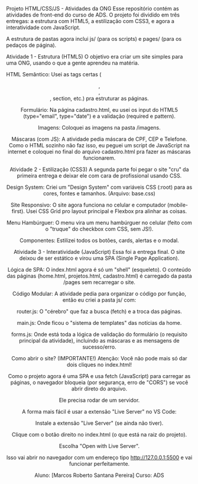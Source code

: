 Projeto HTML/CSS/JS - Atividades da ONG
Esse repositório contém as atividades de front-end do curso de ADS. O projeto foi dividido em três entregas: a estrutura com HTML5, a estilização com CSS3, e agora a interatividade com JavaScript.

A estrutura de pastas agora inclui js/ (para os scripts) e pages/ (para os pedaços de página).

Atividade 1 - Estrutura (HTML5)
O objetivo era criar um site simples para uma ONG, usando o que a gente aprendeu na matéria.

HTML Semântico: Usei as tags certas (<header>, <main>, <footer>, section, etc.) pra estruturar as páginas.

Formulário: Na página cadastro.html, eu usei os input do HTML5 (type="email", type="date") e a validação (required e pattern).

Imagens: Coloquei as imagens na pasta /imagens.

Máscaras (com JS): A atividade pedia máscara de CPF, CEP e Telefone. Como o HTML sozinho não faz isso, eu peguei um script de JavaScript na internet e coloquei no final do arquivo cadastro.html pra fazer as máscaras funcionarem.

Atividade 2 - Estilização (CSS3)
A segunda parte foi pegar o site "cru" da primeira entrega e deixar ele com cara de profissional usando CSS.

Design System: Criei um "Design System" com variáveis CSS (:root) para as cores, fontes e tamanhos. (Arquivo: base.css)

Site Responsivo: O site agora funciona no celular e computador (mobile-first). Usei CSS Grid pro layout principal e Flexbox pra alinhar as coisas.

Menu Hambúrguer: O menu vira um menu hambúrguer no celular (feito com o "truque" do checkbox com CSS, sem JS!).

Componentes: Estilizei todos os botões, cards, alertas e o modal.

Atividade 3 - Interatividade (JavaScript)
Essa foi a entrega final. O site deixou de ser estático e virou uma SPA (Single Page Application).

Lógica de SPA: O index.html agora é só um "shell" (esqueleto). O conteúdo das páginas (home.html, projetos.html, cadastro.html) é carregado da pasta /pages sem recarregar o site.

Código Modular: A atividade pedia para organizar o código por função, então eu criei a pasta js/ com:

router.js: O "cérebro" que faz a busca (fetch) e a troca das páginas.

main.js: Onde ficou o "sistema de templates" das notícias da home.

forms.js: Onde está toda a lógica de validação do formulário (o requisito principal da atividade), incluindo as máscaras e as mensagens de sucesso/erro.

Como abrir o site? (IMPORTANTE!)
Atenção: Você não pode mais só dar dois cliques no index.html!

Como o projeto agora é uma SPA e usa fetch (JavaScript) para carregar as páginas, o navegador bloqueia (por segurança, erro de "CORS") se você abrir direto do arquivo.

Ele precisa rodar de um servidor.

A forma mais fácil é usar a extensão "Live Server" no VS Code:

Instale a extensão "Live Server" (se ainda não tiver).

Clique com o botão direito no index.html (o que está na raiz do projeto).

Escolha "Open with Live Server".

Isso vai abrir no navegador com um endereço tipo http://127.0.0.1:5500 e vai funcionar perfeitamente.

Aluno: [Marcos Roberto Santana Pereira] Curso: ADS